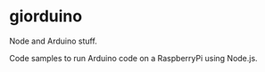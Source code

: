# giorduino
Node and Arduino stuff.

Code samples to run Arduino code on a RaspberryPi using Node.js.
